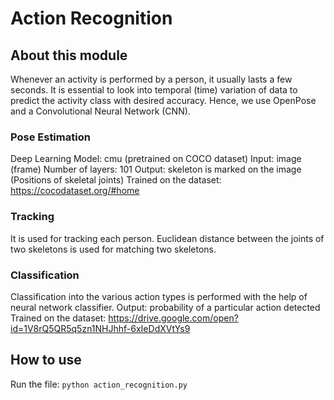 # Action Recognition


## About this module

Whenever an activity is performed by a person, it usually lasts a few seconds. 
It is essential to look into temporal (time) variation of data to predict the activity class with desired accuracy.
Hence, we use OpenPose and a Convolutional Neural Network (CNN).

### Pose Estimation
Deep Learning Model: cmu (pretrained on COCO dataset) 
 Input: image (frame)
 Number of layers: 101
 Output: skeleton is marked on the image (Positions of skeletal joints)
Trained on the dataset: https://cocodataset.org/#home


### Tracking
It is used for tracking each person.
Euclidean distance between the joints of two skeletons is used for matching two skeletons.

### Classification
Classification into the various action types is performed with the help of neural network classifier.
 Output: probability of a particular action detected
Trained on the dataset: https://drive.google.com/open?id=1V8rQ5QR5q5zn1NHJhhf-6xIeDdXVtYs9


## How to use
Run the file:
`python action_recognition.py`


